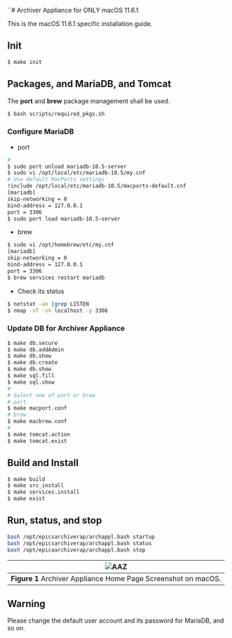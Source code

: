 ``# Archiver Appliance for ONLY macOS 11.6.1

This is the macOS 11.6.1 specific installation guide.  

## Init

```bash
$ make init
```

## Packages, and MariaDB, and Tomcat

The **port** and **brew** package management shall be used. 

```bash
$ bash scripts/required_pkgs.sh
```

### Configure MariaDB

* port

```bash
#
$ sudo port unload mariadb-10.5-server
$ sudo vi /opt/local/etc/mariadb-10.5/my.cnf
# Use default MacPorts settings
!include /opt/local/etc/mariadb-10.5/macports-default.cnf
[mariadb]
skip-networking = 0
bind-address = 127.0.0.1
port = 3306
$ sudo port load mariadb-10.5-server
```

* brew

```bash
$ sudo vi /opt/homebrew/etc/my.cnf
[mariadb]
skip-networking = 0
bind-address = 127.0.0.1
port = 3306
$ brew services restart mariadb
```
* Check its status

```bash
$ netstat -an |grep LISTEN
$ nmap -sT -sV localhost -p 3306
```

### Update DB for Archiver Appliance

```bash
$ make db.secure
$ make db.addAdmin
$ make db.show
$ make db.create
$ make db.show
$ make sql.fill
$ make sql.show
#
# Select one of port or brew
# port
$ make macport.conf
# brew
$ make macbrew.conf
#
$ make tomcat.action
$ make tomcat.exist
```

## Build and Install 

```bash
$ make build
$ make src_install
$ make services.install
$ make exist
```

## Run, status, and stop

```bash
bash /opt/epicsarchiverap/archappl.bash startup
bash /opt/epicsarchiverap/archappl.bash status
bash /opt/epicaarchiverap/archappl.bash stop
```

|![AAZ](images/macos.png)|
| :---: |
|**Figure 1** Archiver Appliance Home Page Screenshot on macOS.|


## Warning

Please change the default user account and its password for MariaDB, and so on.
